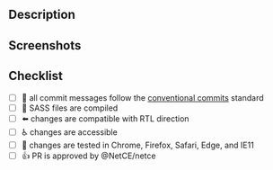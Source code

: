 ## Description

<!-- a summary of the changes introduced by this PR and the motivation behind them -->

## Screenshots

<!-- (optional) when applicable, please include some screenshots or gifs that illustrate the changes -->

## Checklist

- [ ] :green_book: all commit messages follow the [conventional commits](https://conventionalcommits.org/) standard
- [ ] :nail_care: SASS files are compiled
- [ ] :arrow_left: changes are compatible with RTL direction
- [ ] :wheelchair: changes are accessible
- [ ] :memo: changes are tested in Chrome, Firefox, Safari, Edge, and IE11
- [ ] :+1: PR is approved by @NetCE/netce

<!-- More info about the contribution process can be found at https://github.com/zendesk/copenhagen_theme#contributing -->
